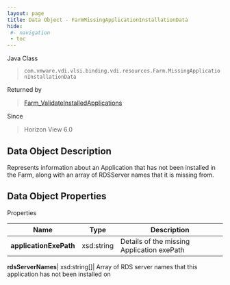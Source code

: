 ```yaml
---
layout: page
title: Data Object - FarmMissingApplicationInstallationData
hide:
 #- navigation
 - toc
---
```






Java Class  
> `com.vmware.vdi.vlsi.binding.vdi.resources.Farm.MissingApplicationInstallationData`

Returned by  
> [Farm_ValidateInstalledApplications](vdi.resources.Farm.md#validateInstalledApplications)

Since  
> Horizon View 6.0


## Data Object Description 

Represents information about an Application that has not been installed in the Farm, along with an array of RDSServer names that it is missing from. 

## Data Object Properties

Properties

Name |  Type |  Description   
---|---|---  
**applicationExePath**|  xsd:string|  Details of the missing Application exePath   
  
**rdsServerNames**|  xsd:string[]|  Array of RDS server names that this application has not been installed on   
  
  
  
 
  
  
